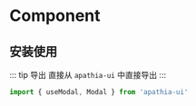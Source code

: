 # Component

## 安装使用

::: tip 导出
直接从 `apathia-ui` 中直接导出
:::

```js
import { useModal, Modal } from 'apathia-ui'
```
